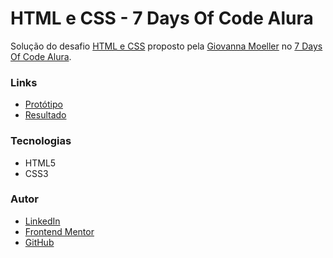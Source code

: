 # HTML e CSS - 7 Days Of Code Alura

Solução do desafio [HTML e CSS](https://7daysofcode.io/matricula/html-css) proposto pela [Giovanna Moeller](https://github.com/giovannamoeller) no [7 Days Of Code Alura](https://7daysofcode.io/). 

### Links
- [Protótipo](https://www.figma.com/file/0z4PzrVWPjW27MRxQl0KkR/7daysOfCode-%28Giovanna-Moeller%29)
- [Resultado](https://carinecasagrande.github.io/optimusTech/)

### Tecnologias
- HTML5
- CSS3

### Autor
- [LinkedIn](https://www.linkedin.com/in/carinecasagrande/)
- [Frontend Mentor](https://www.frontendmentor.io/profile/carinecasagrande)
- [GitHub](https://github.com/carinecasagrande)
